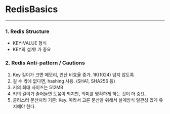 # RedisBasics
<hr>

### 1. Redis Structure

- KEY-VALUE 형식
- KEY의 설계! 가 중요

### 2. Redis Anti-pattern / Cautions
1) Key 길이가 크면 메모리, 연산 비효율 증가. 1K(1024) 넘지 않도록
2) 길 수 밖에 없다면, hashing 사용. (SHA1, SHA256 등)
3) 키의 최대 사이즈는 512MB
4) 키의 길이가 줄어들면 도움이 되지만, 의미를 명확하게 하는 것이 더 중요.
5) 클러스터 분산처리 기준: Key. 따라서 고른 분산을 위해서 설계방식 일관성 있게 유지해야 한다.  





